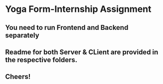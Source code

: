 # Yoga Form-Internship Assignment
## You need to run Frontend and Backend separately
## Readme for both Server & CLient are provided in the respective folders.

## Cheers!
